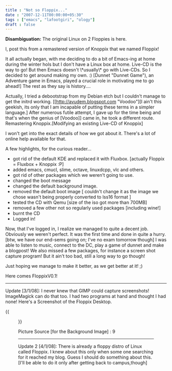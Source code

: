 ```yaml
---
title : "Not so Floppix..."
date : "2007-12-11T00:00:00+05:30"
tags : ["emacs", "lafootgiri", "ology"]
draft : false
---
```


**Disambiguation:** The original Linux on 2 Floppies is here.

I, post this from a remastered version of Knoppix that we named
Floppix!

It all actually began, with me deciding to do a bit of Emacs-ing
at home during the winter hols but I don't have a Linux box at
home. Live-CD is the way to go! But then Emacs doesn't \\\*usually\\\*
go with Live-CDs. So I decided to get around making my own. :)
[Dunnet "Dunnet Game"),
an Adventure game in Emacs, played a crucial role in motivating me
to go ahead!] The rest as they say is history....

Actually, I tried a debootstrap from my Debian etch but I couldn't
manage to get the initrd working. [[<http://avudem.blogspot.com>
"Voodoo"][I ain't this geekish, its only that I am incapable of
putting these terms in a simpler language.] After numerous futile
attempt, I gave up for the time being and that's when the genius
of [Voodoo]] came in, he took a different route. Remastering
Knoppix.[Modifying an existing Live-CD of Knoppix]

I won't get into the exact details of how we got about it. There's
a lot of online help available for that.

A few highlights, for the curious reader...

-   got rid of the default KDE and replaced it with
    Fluxbox. [actually Floppix = Fluxbox + Knoppix :P]
-   added emacs, cmucl, slime, octave, linuxdcpp, vlc and others.
-   got rid of other packages which we weren't going to use.
-   changed the boot message
-   changed the default background image.
-   removed the default boot image [ couldn't change it as the image
    we chose wasn't being properly converted to lss16 format ]
-   tested the CD with Qemu [size of the iso got more than 700MB]
-   removed a few other not so regularly used packages [including
    wine!]
-   burnt the CD
-   Logged in!

Now, that I've logged in, I realize we managed to quite a decent
job. Obviously we weren't perfect. It was the first time and done
in quite a hurry. [btw, we have our end-sems going on; I've no
exam tomorrow though] I was able to listen to music, connect to
the DC, play a game of dunnet and make a blogpost! We also missed
a few packages, for instance a screen shot capture program! But it
ain't too bad, still a long way to go though!

Just hoping we manage to make it better, as we get better at it!
;)

Here comes FloppixV0.1!

---

Update [3/1/08]: I never knew that GIMP could capture screenshots!
ImageMagick can do that too. I had two programs at hand and
thought I had none! Here's a Screenshot of the Floppix Desktop.

{{<figure src="../images/floppix_desktop.jpg">}}

Picture Source [for the Background Image] : 9

---

Update 2 [4/1/08]: There is already a floppy distro of Linux
called Floppix. I knew about this only when some one searching for
it reached my blog. Guess I should do something about this. [I'll
be able to do it only after getting back to campus,though]
